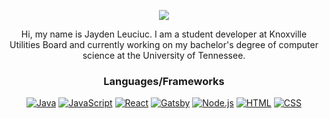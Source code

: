 

<div align="center"/>

<a href="https://github.com/DenverCoder1/readme-typing-svg"><img src="https://readme-typing-svg.herokuapp.com/?lines=Hi+Im+Jayden;Take+A+Look+Around&font=Fira%20Code&center=true&width=440&height=45&color=458BCC&vCenter=true&size=22"></a>

<p>Hi, my name is Jayden Leuciuc. I am a student developer at Knoxville Utilities Board and currently working on my bachelor's degree of computer science at the University of Tennessee.</p>

### Languages/Frameworks
<p>
    <a href="#"><img alt="Java" src="https://img.shields.io/badge/Java-ED8B00?style=for-the-badge&logo=openjdk&logoColor=white"></a>    
    <a href="#"><img alt="JavaScript" src="https://img.shields.io/badge/JavaScript-323330?style=for-the-badge&logo=javascript&logoColor=F7DF1E"></a>   
    <a href="#"><img alt="React" src="https://img.shields.io/badge/React-20232A?style=for-the-badge&logo=react&logoColor=61DAFB"></a>
    <a href="#"><img alt="Gatsby" src="https://img.shields.io/badge/Gatsby-663399?style=for-the-badge&logo=gatsby&logoColor=white"></a> 
    <a href="#"><img alt="Node.js" src="https://img.shields.io/badge/Node.js-339933?style=for-the-badge&logo=nodedotjs&logoColor=white"</img></a>
    <a href="#"><img alt="HTML" src="https://img.shields.io/badge/HTML5-E34F26?style=for-the-badge&logo=html5&logoColor=white"></a>
    <a href="#"><img alt="CSS" src="https://img.shields.io/badge/CSS3-1572B6?style=for-the-badge&logo=css3&logoColor=white"></a>
</p>

</div>
